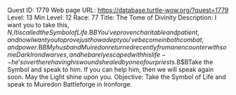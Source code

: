 Quest ID: 1779
Web page URL: https://database.turtle-wow.org/?quest=1779
Level: 13
Min Level: 12
Race: 77
Title: The Tome of Divinity
Description: I want you to take this, $N. It is called the Symbol of Life.$B$BYou've proven charitable and patient, and now I want you to prove just how adept you've become in both combat, and power.$B$BMy husband Muiredon returned recently from an encounter with some Dark Iron dwarves, and he barely escaped with his life--he's over there having his wounds healed by one of our priests.$B$BTake the Symbol and speak to him. If you can help him, then we will speak again soon. May the Light shine upon you.
Objective: Take the Symbol of Life and speak to Muiredon Battleforge in Ironforge.
